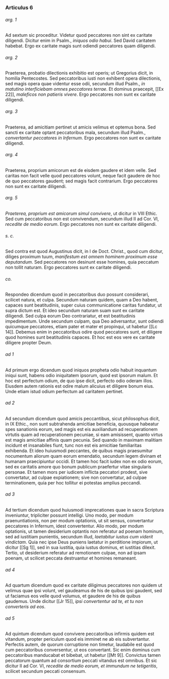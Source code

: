 ### Articulus 6

###### arg. 1
Ad sextum sic proceditur. Videtur quod peccatores non sint ex caritate diligendi. Dicitur enim in Psalm., *iniquos odio habui*. Sed David caritatem habebat. Ergo ex caritate magis sunt odiendi peccatores quam diligendi.

###### arg. 2
Praeterea, probatio dilectionis exhibitio est operis; ut Gregorius dicit, in homilia Pentecostes. Sed peccatoribus iusti non exhibent opera dilectionis, sed magis opera quae videntur esse odii, secundum illud Psalm., *in matutino interficiebam omnes peccatores terrae*. Et dominus praecepit, [[Ex 22]], *maleficos non patieris vivere*. Ergo peccatores non sunt ex caritate diligendi.

###### arg. 3
Praeterea, ad amicitiam pertinet ut amicis velimus et optemus bona. Sed sancti ex caritate optant peccatoribus mala, secundum illud Psalm., *convertantur peccatores in Infernum*. Ergo peccatores non sunt ex caritate diligendi.

###### arg. 4
Praeterea, proprium amicorum est de eisdem gaudere et idem velle. Sed caritas non facit velle quod peccatores volunt, neque facit gaudere de hoc de quo peccatores gaudent; sed magis facit contrarium. Ergo peccatores non sunt ex caritate diligendi.

###### arg. 5
*Praeterea, proprium est amicorum simul convivere*, ut dicitur in VIII Ethic. Sed cum peccatoribus non est convivendum, secundum illud II ad Cor. VI, *recedite de medio eorum*. Ergo peccatores non sunt ex caritate diligendi.

###### s. c.
Sed contra est quod Augustinus dicit, in I de Doct. Christ., quod cum dicitur, diliges proximum tuum, *manifestum est omnem hominem proximum esse deputandum*. Sed peccatores non desinunt esse homines, quia peccatum non tollit naturam. Ergo peccatores sunt ex caritate diligendi.

###### co.
Respondeo dicendum quod in peccatoribus duo possunt considerari, scilicet natura, et culpa. Secundum naturam quidem, quam a Deo habent, capaces sunt beatitudinis, super cuius communicatione caritas fundatur, ut supra dictum est. Et ideo secundum naturam suam sunt ex caritate diligendi. Sed culpa eorum Deo contrariatur, et est beatitudinis impedimentum. Unde secundum culpam, qua Deo adversantur, sunt odiendi quicumque peccatores, etiam pater et mater et propinqui, ut habetur [[Lc 14]]. Debemus enim in peccatoribus odire quod peccatores sunt, et diligere quod homines sunt beatitudinis capaces. Et hoc est eos vere ex caritate diligere propter Deum.

###### ad 1
Ad primum ergo dicendum quod iniquos propheta odio habuit inquantum iniqui sunt, habens odio iniquitatem ipsorum, quod est ipsorum malum. Et hoc est perfectum odium, de quo ipse dicit, perfecto odio oderam illos. Eiusdem autem rationis est odire malum alicuius et diligere bonum eius. Unde etiam istud odium perfectum ad caritatem pertinet.

###### ad 2
Ad secundum dicendum quod amicis peccantibus, sicut philosophus dicit, in IX Ethic., non sunt subtrahenda amicitiae beneficia, quousque habeatur spes sanationis eorum, sed magis est eis auxiliandum ad recuperationem virtutis quam ad recuperationem pecuniae, si eam amisissent, quanto virtus est magis amicitiae affinis quam pecunia. Sed quando in maximam malitiam incidunt et insanabiles fiunt, tunc non est eis amicitiae familiaritas exhibenda. Et ideo huiusmodi peccantes, de quibus magis praesumitur nocumentum aliorum quam eorum emendatio, secundum legem divinam et humanam praecipiuntur occidi. Et tamen hoc facit iudex non ex odio eorum, sed ex caritatis amore quo bonum publicum praefertur vitae singularis personae. Et tamen mors per iudicem inflicta peccatori prodest, sive convertatur, ad culpae expiationem; sive non convertatur, ad culpae terminationem, quia per hoc tollitur ei potestas amplius peccandi.

###### ad 3
Ad tertium dicendum quod huiusmodi imprecationes quae in sacra Scriptura inveniuntur, tripliciter possunt intelligi. Uno modo, per modum praenuntiationis, non per modum optationis, ut sit sensus, convertantur peccatores in Infernum, idest convertentur. Alio modo, per modum optationis, ut tamen desiderium optantis non referatur ad poenam hominum, sed ad iustitiam punientis, secundum illud, *laetabitur iustus cum viderit vindictam*. Quia nec ipse Deus puniens laetatur in perditione impiorum, ut dicitur [[Sg 1]], sed in sua iustitia, quia iustus dominus, et iustitias dilexit. Tertio, ut desiderium referatur ad remotionem culpae, non ad ipsam poenam, ut scilicet peccata destruantur et homines remaneant.

###### ad 4
Ad quartum dicendum quod ex caritate diligimus peccatores non quidem ut velimus quae ipsi volunt, vel gaudeamus de his de quibus ipsi gaudent, sed ut faciamus eos velle quod volumus, et gaudere de his de quibus gaudemus. Unde dicitur [[Jr 15]], *ipsi convertentur ad te, et tu non converteris ad eos*.

###### ad 5
Ad quintum dicendum quod convivere peccatoribus infirmis quidem est vitandum, propter periculum quod eis imminet ne ab eis subvertantur. Perfectis autem, de quorum corruptione non timetur, laudabile est quod cum peccatoribus conversentur, ut eos convertant. Sic enim dominus cum peccatoribus manducabat et bibebat, ut habetur [[Mt 9]]. Convictus tamen peccatorum quantum ad consortium peccati vitandus est omnibus. Et sic dicitur II ad Cor. VI, *recedite de medio eorum, et immundum ne tetigeritis*, scilicet secundum peccati consensum.

